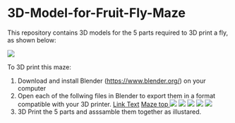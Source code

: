 # 3D-Model-for-Fruit-Fly-Maze
This repository contains 3D models for the 5 parts required to 3D print a fly, as shown below:

![](Attachments/FlyMazeAssemblyAnimation.gif)  
 
To 3D print this maze:
1. Download and install Blender (https://www.blender.org/) on your computer 
2. Open each of the follwing files in Blender to export them in a format compatible with your 3D printer.
   [Link Text](Attachments/FlyMazeTop.blend)
   [Maze top ](Attachments/FlyMazeTop.blend)
   ![](Attachments/FlyMazeTop.blend)
   ![](Attachments/FlyMazeBottom.blend)
   ![](Attachments/FlyMazeCenter.blend)
   ![](Attachments/FlyMazeSide1.blend)
   ![](Attachments/FlyMazeSide2.blend)  
4. 3D Print the 5 parts and asssamble them together as illustared. 

 
